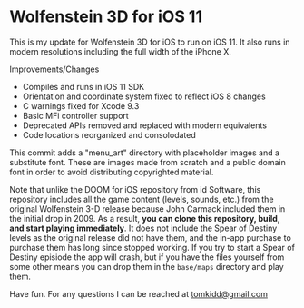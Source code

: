 #  Wolfenstein 3D for iOS 11

This is my update for Wolfenstein 3D for iOS to run on iOS 11. It also runs in modern resolutions including the full width of the iPhone X.

Improvements/Changes

- Compiles and runs in iOS 11 SDK
- Orientation and coordinate system fixed to reflect iOS 8 changes
- C warnings fixed for Xcode 9.3
- Basic MFi controller support
- Deprecated APIs removed and replaced with modern equivalents
- Code locations reorganized and consolodated

This commit adds a "menu_art" directory with placeholder images and a substitute font. These are images made from scratch and a public domain font in order to avoid distributing copyrighted material. 

Note that unlike the DOOM for iOS repository from id Software, this repository includes all the game content (levels, sounds, etc.) from the original Wolfenstein 3-D release because John Carmack included them in the initial drop in 2009. As a result, **you can clone this repository, build, and start playing immediately**. It does not include the Spear of Destiny levels as the original release did not have them, and the in-app purchase to purchase them has long since stopped working. If you try to start a Spear of Destiny episiode the app will crash, but if you have the files yourself from some other means you can drop them in the `base/maps` directory and play them. 

Have fun. For any questions I can be reached at tomkidd@gmail.com